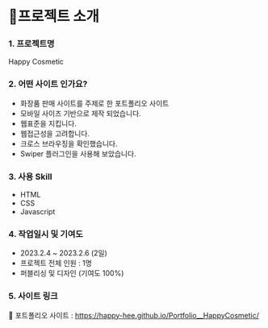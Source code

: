 # 📌프로젝트 소개

### 1. 프로젝트명

Happy Cosmetic

### 2. 어떤 사이트 인가요?
- 화장품 판매 사이트를 주제로 한 포트폴리오 사이트
- 모바일 사이즈 기반으로 제작 되었습니다.
- 웹표준을 지킵니다.
- 웹접근성을 고려합니다.
- 크로스 브라우징을 확인했습니다.
- Swiper  플러그인을 사용해 보았습니다.

### 3. 사용 Skill

- HTML
- CSS
- Javascript

### 4. 작업일시 및 기여도
- 2023.2.4 ~ 2023.2.6 (2일)
- 프로젝트 전체 인원 : 1명
- 퍼블리싱 및 디자인 (기여도 100%)

### 5. 사이트 링크

🔗 포트폴리오 사이트 : https://happy-hee.github.io/Portfolio__HappyCosmetic/
